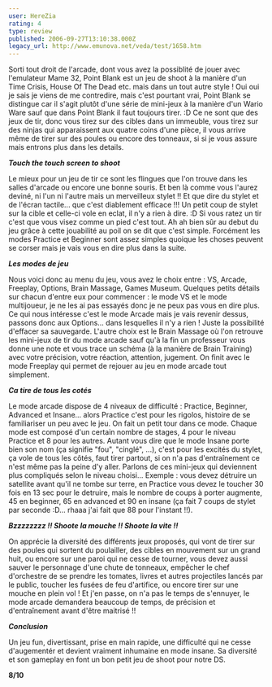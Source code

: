 ```yaml
---
user: HereZia
rating: 4
type: review
published: 2006-09-27T13:10:38.000Z
legacy_url: http://www.emunova.net/veda/test/1658.htm
---
```

Sorti tout droit de l'arcade, dont vous avez la possiblité de jouer avec l'emulateur Mame 32, Point Blank est un jeu de shoot à la manière d'un Time Crisis, House Of The Dead etc. mais dans un tout autre style ! Oui oui je sais je viens de me contredire, mais c'est pourtant vrai, Point Blank se distingue car il s'agit plutôt d'une série de mini-jeux à la manière d'un Wario Ware sauf que dans Point Blank il faut toujours tirer. :D Ce ne sont que des jeux de tir, donc vous tirez sur des cibles dans un immeuble, vous tirez sur des ninjas qui apparaissent aux quatre coins d'une pièce, il vous arrive même de tirer sur des poules ou encore des tonneaux, si si je vous assure mais entrons plus dans les details.  

  

_**Touch the touch screen to shoot**_  

Le mieux pour un jeu de tir ce sont les flingues que l'on trouve dans les salles d'arcade ou encore une bonne souris. Et ben là comme vous l'aurez deviné, ni l'un ni l'autre mais un merveilleux stylet !! Et que dire du stylet et de l'écran tactile... que c'est diablement efficace !!! Un petit coup de stylet sur la cible et celle-ci vole en eclat, il n'y a rien à dire. :D Si vous ratez un tir c'est que vous visez comme un pied c'est tout. Ah ah bien sûr au debut du jeu grâce à cette jouabilité au poil on se dit que c'est simple. Forcément les modes Practice et Beginner sont assez simples quoique les choses peuvent se corser mais je vais vous en dire plus dans la suite.  

  

_**Les modes de jeu**_  

Nous voici donc au menu du jeu, vous avez le choix entre : VS, Arcade, Freeplay, Options, Brain Massage, Games Museum. Quelques petits détails sur chacun d'entre eux pour commencer : le mode VS et le mode multijoueur, je ne les ai pas essayés donc je ne peux pas vous en dire plus. Ce qui nous intéresse c'est le mode Arcade mais je vais revenir dessus, passons donc aux Options... dans lesquelles il n'y a rien ! Juste la possibilité d'effacer sa sauvegarde. L'autre choix est le Brain Massage où l'on retrouve les mini-jeux de tir du mode arcade sauf qu'à la fin un professeur vous donne une note et vous trace un schéma (à la manière de Brain Training) avec votre précision, votre réaction, attention, jugement. On finit avec le mode Freeplay qui permet de rejouer au jeu en mode arcade tout simplement.  

  

_**Ca tire de tous les cotés**_  

Le mode arcade dispose de 4 niveaux de difficulté : Practice, Beginner, Advanced et Insane... alors Practice c'est pour les rigolos, histoire de se familiariser un peu avec le jeu. On fait un petit tour dans ce mode. Chaque mode est composé d'un certain nombre de stages, 4 pour le niveau Practice et 8 pour les autres. Autant vous dire que le mode Insane porte bien son nom (ça signifie "fou", "cinglé", ...), c'est pour les excités du stylet, ça vole de tous les côtés, faut tirer partout, si on n'a pas d'entraînement ce n'est même pas la peine d'y aller. Parlons de ces mini-jeux qui deviennent plus compliqués selon le niveau choisi... Exemple : vous devez détruire un satellite avant qu'il ne tombe sur terre, en Practice vous devez le toucher 30 fois en 13 sec pour le detruire, mais le nombre de coups à porter augmente, 45 en beginner, 65 en advanced et 90 en insane (ça fait 7 coups de stylet par seconde :D... rhaaa j'ai fait que 88 pour l'instant !!).  

  

_**Bzzzzzzzz !! Shoote la mouche !! Shoote la vite !!**_  

On apprécie la diversité des différents jeux proposés, qui vont de tirer sur des poules qui sortent du poulailler, des cibles en mouvement sur un grand huit, ou encore sur une paroi qui ne cesse de tourner, vous devez aussi sauver le personnage d'une chute de tonneaux, empêcher le chef d'orchestre de se prendre les tomates, livres et autres projectiles lancés par le public, toucher les fusées de feu d'artifice, ou encore tirer sur une mouche en plein vol ! Et j'en passe, on n'a pas le temps de s'ennuyer, le mode arcade demandera beaucoup de temps, de précision et d'entraînement avant d'être maitrisé !!  

  

_**Conclusion**_  

Un jeu fun, divertissant, prise en main rapide, une difficulté qui ne cesse d'augementér et devient vraiment inhumaine en mode insane. Sa diversité et son gameplay en font un bon petit jeu de shoot pour notre DS.  

  

**8/10**
